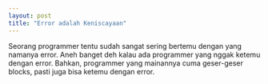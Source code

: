 ```yaml
---
layout: post
title: "Error adalah Keniscayaan"
---
```


Seorang programmer tentu sudah sangat sering bertemu dengan yang namanya error. Aneh banget deh kalau ada programmer yang nggak ketemu dengan error. Bahkan, programmer yang mainannya cuma geser-geser blocks, pasti juga bisa ketemu dengan error.
